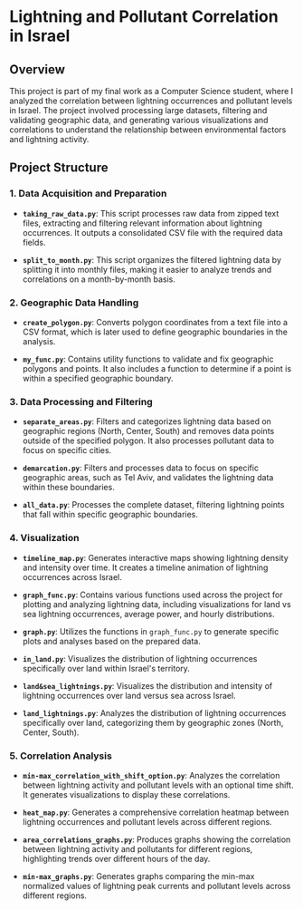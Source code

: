 
# Lightning and Pollutant Correlation in Israel

## Overview

This project is part of my final work as a Computer Science student, where I analyzed the correlation between lightning occurrences and pollutant levels in Israel. The project involved processing large datasets, filtering and validating geographic data, and generating various visualizations and correlations to understand the relationship between environmental factors and lightning activity.

## Project Structure

### 1. Data Acquisition and Preparation

- **`taking_raw_data.py`**: This script processes raw data from zipped text files, extracting and filtering relevant information about lightning occurrences. It outputs a consolidated CSV file with the required data fields.

- **`split_to_month.py`**: This script organizes the filtered lightning data by splitting it into monthly files, making it easier to analyze trends and correlations on a month-by-month basis.

### 2. Geographic Data Handling

- **`create_polygon.py`**: Converts polygon coordinates from a text file into a CSV format, which is later used to define geographic boundaries in the analysis.

- **`my_func.py`**: Contains utility functions to validate and fix geographic polygons and points. It also includes a function to determine if a point is within a specified geographic boundary.

### 3. Data Processing and Filtering

- **`separate_areas.py`**: Filters and categorizes lightning data based on geographic regions (North, Center, South) and removes data points outside of the specified polygon. It also processes pollutant data to focus on specific cities.

- **`demarcation.py`**: Filters and processes data to focus on specific geographic areas, such as Tel Aviv, and validates the lightning data within these boundaries.

- **`all_data.py`**: Processes the complete dataset, filtering lightning points that fall within specific geographic boundaries.

### 4. Visualization

- **`timeline_map.py`**: Generates interactive maps showing lightning density and intensity over time. It creates a timeline animation of lightning occurrences across Israel.

- **`graph_func.py`**: Contains various functions used across the project for plotting and analyzing lightning data, including visualizations for land vs sea lightning occurrences, average power, and hourly distributions.

- **`graph.py`**: Utilizes the functions in `graph_func.py` to generate specific plots and analyses based on the prepared data.

- **`in_land.py`**: Visualizes the distribution of lightning occurrences specifically over land within Israel's territory.

- **`land&sea_lightnings.py`**: Visualizes the distribution and intensity of lightning occurrences over land versus sea across Israel.

- **`land_lightnings.py`**: Analyzes the distribution of lightning occurrences specifically over land, categorizing them by geographic zones (North, Center, South).

### 5. Correlation Analysis

- **`min-max_correlation_with_shift_option.py`**: Analyzes the correlation between lightning activity and pollutant levels with an optional time shift. It generates visualizations to display these correlations.

- **`heat_map.py`**: Generates a comprehensive correlation heatmap between lightning occurrences and pollutant levels across different regions.

- **`area_correlations_graphs.py`**: Produces graphs showing the correlation between lightning activity and pollutants for different regions, highlighting trends over different hours of the day.

- **`min-max_graphs.py`**: Generates graphs comparing the min-max normalized values of lightning peak currents and pollutant levels across different regions.

